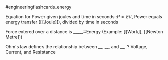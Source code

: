 #engineeringflashcards_energy

Equation for Power given joules and time in seconds::$P=E/t$, Power equals energy transfer ([[Joule]]), divided by time in seconds

Force extered over a distance is _____::Energy (Example: [[Work]], [[Newton Metre]])

Ohm's law defines the relationship between \_\_, \_\_, and \_\_, 
?
Voltage,
Current,
and Resistance

